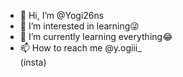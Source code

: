 - 👋 Hi, I’m @Yogi26ns
- 👀 I’m interested in learning😜
- 🌱 I’m currently learning everything😂
- 📫 How to reach me @y.ogiii_   
(insta)

<!---
Yogi26ns/Yogi26ns is a ✨ special ✨ repository because its `README.md` (this file) appears on your GitHub profile.
You can click the Preview link to take a look at your changes.
--->
